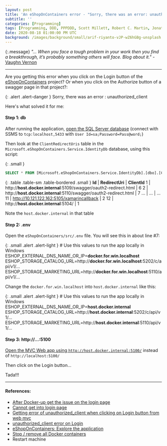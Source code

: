 ```yaml
---
layout: post
title: 'An eShopOnContainers error - "Sorry, there was an error: unauthorized_client"'
subtitle: ''
categories: [Programming]
tags: [Programming, DDD, PPPDDD, Scott Millett, Robert C. Martin, Jonathan Boccara, Eric Evans]
date: 2020-08-18 01:00:00 PM UTC
background: /images/background/small/arif-riyanto-vJP-wZ6hGBg-unsplash.jpg
---
```


<!-- started August 17, 2020 07:08 PM Philippine Time -->
<!-- ended August 18, 2020 09:00 PM Philippine Time -->



{:.message}
_"... When you face a tough problem in your work then you find a breakthrough, it’s probably something others will face. Blog about it."_ - [Vaughn Vernon](https://web.archive.org/web/20180827140727/https://vaughnvernon.co/?p=879#comment-1938)


-----

Are you getting this error when you click on the Login button of the [eShopOnContainers](https://github.com/dotnet-architecture/eShopOnContainers) project? Or when you click on the Authorize button of a swagger page in that project?:

{: .alert .alert-danger }
Sorry, there was an error : unauthorized_client

<!--more-->

Here's what solved it for me:

#### Step 1: db

After running the application, [open the SQL Server database](https://github.com/dotnet-architecture/eShopOnContainers/wiki/Explore-the-application#all-applications-and-microservices) (connect with SSMS to `tcp:localhost,5433` with `User Id=sa;Password=Pass@word;`)

Then look at the `ClientRedirectUris` table in the `Microsoft.eShopOnContainers.Service.IdentityDb` database, using this script:


{: .small }
``` sql
SELECT * FROM [Microsoft.eShopOnContainers.Service.IdentityDb].[dbo].[ClientRedirectUris]
```

{: .table .table-sm .table-bordered .small }
**Id**  |	**RedirectUri**                                                   |	**ClientId**
1       |	http://**host.docker.internal**:5109/swagger/oauth2-redirect.html |	6
2       |	http://**host.docker.internal**:5110/swagger/oauth2-redirect.html |	7
...     | ...                                                               | ...
11      | http://10.121.122.162:5105/xamarincallback                        |	2
12      | http://**host.docker.internal**:5104/                             |	1


Note the `host.docker.internal` in that table


#### Step 2: .env

Open the `eShopOnContainers/src/.env` file. You will see this in about line #7:

{: .small .alert .alert-light }
\# Use this values to run the app locally in Windows <br />
ESHOP_EXTERNAL_DNS_NAME_OR_IP=**docker.for.win.localhost** <br />
ESHOP_STORAGE_CATALOG_URL=http://**docker.for.win.localhost**:5202/c/api/v1/... <br />
ESHOP_STORAGE_MARKETING_URL=http://**docker.for.win.localhost**:5110/api/v1/... <br />


Change the `docker.for.win.localhost` into `host.docker.internal` like this:

{: .small .alert .alert-light }
\# Use this values to run the app locally in Windows <br />
ESHOP_EXTERNAL_DNS_NAME_OR_IP=**host.docker.internal** <br />
ESHOP_STORAGE_CATALOG_URL=http://**host.docker.internal**:5202/c/api/v1/... <br />
ESHOP_STORAGE_MARKETING_URL=http://**host.docker.internal**:5110/api/v1/... <br />


#### Step 3: http://...:5100

[Open the MVC Web app using `http://host.docker.internal:5100/`](https://github.com/dotnet-architecture/eShopOnContainers/issues/1258#issuecomment-593800988) instead of `http://localhost:5100/`

Then click on the Login button...

Tada!!!


-----

#### References:

- [After Docker-up get the issue on the login page](https://github.com/dotnet-architecture/eShopOnContainers/issues/1236)
- [Cannot get into login page](https://github.com/dotnet-architecture/eShopOnContainers/issues/1258)
- [Getting error of unauthorized_client when clicking on Login button from web mvc](https://github.com/dotnet-architecture/eShopOnContainers/issues/1273)
- [unauthorized_client error on Login](https://github.com/dotnet-architecture/eShopOnContainers/wiki/unauthorized_client-error-on-login)
- [eShopOnContainers: Explore the application](https://github.com/dotnet-architecture/eShopOnContainers/wiki/Explore-the-application) 
- [Stop / remove all Docker containers](https://coderwall.com/p/ewk0mq/stop-remove-all-docker-containers)
- Restart machine





<!-- 
The solution is so simple, but I'm going to put it here so that [I will know where to look when I forget this in the future](https://www.hanselman.com/blog/TheVBEquivalentToCTypeofKeyword.aspx):

> You must use http://docker.for.win.localhost:5100 url.
> 
> --- [by KooshkakiH](https://github.com/dotnet-architecture/eShopOnContainers/issues/1258#issuecomment-593800988)

That's it.

Enjoy!
 -->
